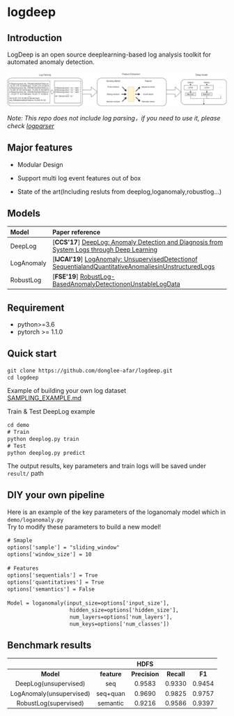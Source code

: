 # logdeep

## Introduction

LogDeep is an open source deeplearning-based log analysis toolkit for automated anomaly detection.

![Framework of logdeep](data/semantic_vec.png)

*Note: This repo does not include log parsing，if you need to use it, please
check [logparser](https://github.com/logpai/logparser)*

## Major features

- Modular Design

- Support multi log event features out of box

- State of the art(Including resluts from deeplog,loganomaly,robustlog...)

## Models

| Model      | Paper reference                                                                                                                                       |
|:-----------|:------------------------------------------------------------------------------------------------------------------------------------------------------|
| DeepLog    | [**CCS'17**] [DeepLog: Anomaly Detection and Diagnosis from System Logs through Deep Learning](https://www.cs.utah.edu/~lifeifei/papers/deeplog.pdf)  |
| LogAnomaly | [**IJCAI'19**] [LogAnomaly: UnsupervisedDetectionof SequentialandQuantitativeAnomaliesinUnstructuredLogs](https://www.ijcai.org/Proceedings/2019/658) |
| RobustLog  | [**FSE'19**] [RobustLog-BasedAnomalyDetectiononUnstableLogData](https://dl.acm.org/doi/10.1145/3338906.3338931)                                       |

## Requirement

- python>=3.6
- pytorch >= 1.1.0

## Quick start

```
git clone https://github.com/donglee-afar/logdeep.git
cd logdeep
```

Example of building your own log dataset  
[SAMPLING_EXAMPLE.md](dataset/sampling_example/README.md)

Train & Test DeepLog example

```
cd demo
# Train
python deeplog.py train
# Test
python deeplog.py predict
```

The output results, key parameters and train logs will be saved under `result/` path

## DIY your own pipeline

Here is an example of the key parameters of the loganomaly model which in `demo/loganomaly.py`  
Try to modify these parameters to build a new model!

```
# Smaple
options['sample'] = "sliding_window"
options['window_size'] = 10

# Features
options['sequentials'] = True
options['quantitatives'] = True
options['semantics'] = False

Model = loganomaly(input_size=options['input_size'],
                    hidden_size=options['hidden_size'],
                    num_layers=options['num_layers'],
                    num_keys=options['num_classes'])
```

## Benchmark results

|                          |             |     HDFS      |            |        |
|:------------------------:|:-----------:|:-------------:|:----------:|:------:|
|        **Model**         | **feature** | **Precision** | **Recall** | **F1** |
|  DeepLog(unsupervised)   |     seq     |    0.9583     |   0.9330   | 0.9454 |
| LogAnomaly(unsupervised) |  seq+quan   |    0.9690     |   0.9825   | 0.9757 |
|  RobustLog(supervised)   |  semantic   |    0.9216     |   0.9586   | 0.9397 |
